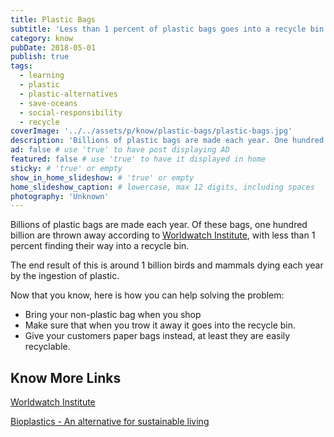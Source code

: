 ```yaml
---
title: Plastic Bags
subtitle: 'Less than 1 percent of plastic bags goes into a recycle bin.'
category: know
pubDate: 2018-05-01
publish: true
tags:
  - learning
  - plastic
  - plastic-alternatives
  - save-oceans
  - social-responsibility
  - recycle
coverImage: '../../assets/p/know/plastic-bags/plastic-bags.jpg'
description: 'Billions of plastic bags are made each year. One hundred billion are thrown away according to  Worldwatch Institute, with less than 1% being recycled.' # max 160 digits cos dunno how to trim it, yet......
ad: false # use 'true' to have post displaying AD
featured: false # use 'true' to have it displayed in home
sticky: # 'true' or empty
show_in_home_slideshow: # 'true' or empty
home_slideshow_caption: # lowercase, max 12 digits, including spaces
photography: 'Unknown'
---
```


Billions of plastic bags are made each year. Of these bags, one hundred billion are thrown away according to [Worldwatch Institute](http://www.worldwatch.org/), with less than 1 percent finding their way into a recycle bin.

The end result of this is around 1 billion birds and mammals dying each year by the ingestion of plastic.

Now that you know, here is how you can help solving the problem:

- Bring your non-plastic bag when you shop
- Make sure that when you trow it away it goes into the recycle bin.
- Give your customers paper bags instead, at least they are easily recyclable.

## Know More Links

[Worldwatch Institute](http://www.worldwatch.org/)

[Bioplastics - An alternative for sustainable living](https://advancebioplast.com/)
